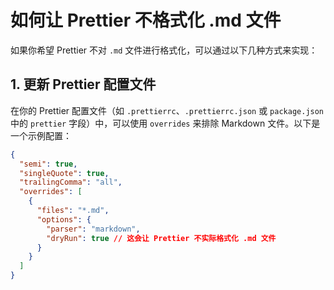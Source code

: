 # 如何让 Prettier 不格式化 .md 文件

如果你希望 Prettier 不对 `.md` 文件进行格式化，可以通过以下几种方式来实现：

## 1. 更新 Prettier 配置文件

在你的 Prettier 配置文件（如 `.prettierrc`、`.prettierrc.json` 或 `package.json` 中的 `prettier` 字段）中，可以使用 `overrides` 来排除 Markdown 文件。以下是一个示例配置：

```json
{
  "semi": true,
  "singleQuote": true,
  "trailingComma": "all",
  "overrides": [
    {
      "files": "*.md",
      "options": {
        "parser": "markdown",
        "dryRun": true // 这会让 Prettier 不实际格式化 .md 文件
      }
    }
  ]
}